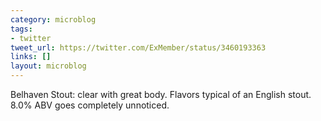 ```yaml
---
category: microblog
tags:
- twitter
tweet_url: https://twitter.com/ExMember/status/3460193363
links: []
layout: microblog
---
```

Belhaven Stout: clear with great body. Flavors typical of an English stout. 8.0% ABV goes completely unnoticed.
